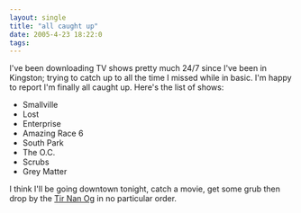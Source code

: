 ```yaml
---
layout: single
title: "all caught up"
date: 2005-4-23 18:22:0
tags: 
---
```


I've been downloading TV shows pretty much 24/7 since I've been in Kingston; trying to catch up to all the time I missed while in basic. I'm happy to report I'm finally all caught up. Here's the list of shows:



  * Smallville
  * Lost
  * Enterprise
  * Amazing Race 6
  * South Park
  * The O.C.
  * Scrubs
  * Grey Matter

I think I'll be going downtown tonight, catch a movie, get some grub then drop by the [Tir Nan Og][1] in no particular order.

   [1]: http://web.archive.org/web/20060206104812/http://www.whatsonkingston.com/entertain/tirnanog/index.cfm
